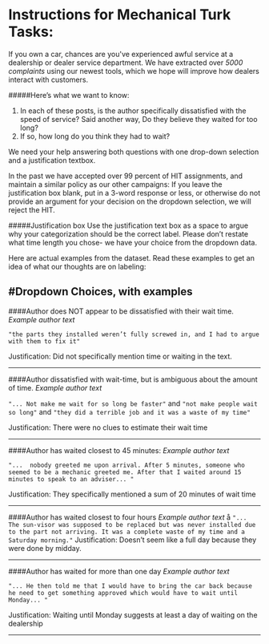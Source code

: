 # Instructions for Mechanical Turk Tasks:

If you own a car, chances are you've experienced awful service at a dealership or dealer service department. We have extracted over _5000 complaints_ using our newest tools, which we hope will improve how dealers interact with customers. 

#####Here’s what we want to know:
1. In each of these posts, is the author specifically dissatisfied with the speed of service? Said another way, Do they believe they waited for too long?
2. If so, how long do you think they had to wait?

We need your help answering both questions with one drop-down selection and a justification textbox. 

In the past we have accepted over 99 percent of HIT assignments, and maintain a similar policy as our other campaigns:
If you leave the justification box blank, put in a 3-word response or less, or otherwise do not provide an argument for your decision on the dropdown selection, we will reject the HIT. 

#####Justification box
Use the justification text box as a space to argue why your categorization should be the correct label. Please don’t restate what time length you chose- we have your choice from the dropdown data. 

Here are actual examples from the dataset. Read these examples to get an idea of what our thoughts are on labeling:

#Dropdown Choices, with examples
--------------------------------------------------------------------------------

####Author does NOT appear to be dissatisfied with their wait time.
_Example author text_

  ```"the parts they installed weren’t fully screwed in, and I had to argue with them to fix it"```

Justification: Did not specifically mention time or waiting in the text.

--------------------------------------------------------------------------------

####Author dissatisfied with wait-time, but is ambiguous about the amount of time.
_Example author text_

  ```"... Not make me wait for so long be faster"``` and ```"not make people wait so long"``` and ```"they did a terrible job and it was a waste of my time"```

Justification: There were no clues to estimate their wait time

--------------------------------------------------------------------------------

####Author has waited closest to 45 minutes:
_Example author text_

  ```"...  nobody greeted me upon arrival. After 5 minutes, someone who seemed to be a mechanic greeted me. After that I waited around 15 minutes to speak to an adviser... "```

Justification: They specifically mentioned a sum of 20 minutes of wait time

--------------------------------------------------------------------------------

####Author has waited closest to four hours
_Example author text_
å
  ```"... The sun-visor was supposed to be replaced but was never installed due to the part not arriving. It was a complete waste of my time and a Saturday morning."```
Justification: Doesn’t seem like a full day because they were done by midday.

--------------------------------------------------------------------------------

####Author has waited for more than one day
_Example author text_

  ```"... He then told me that I would have to bring the car back because he need to get something approved which would have to wait until Monday... "```

Justification: Waiting until Monday suggests at least a day of waiting on the dealership

-------------------------------------------------------------------------------- 
